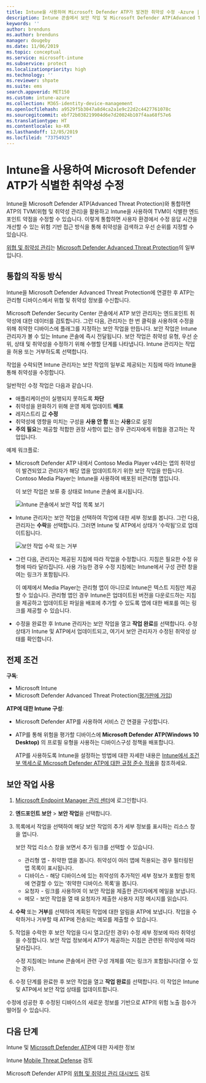 ```yaml
---
title: Intune을 사용하여 Microsoft Defender ATP가 발견한 취약성 수정 -Azure | Microsoft Docs
description: Intune 콘솔에서 보안 작업 및 Microsoft Defender ATP(Advanced Threat Protection)의 일부인 위협 및 취약성 관리를 관리하는 방법을 알아봅니다.
keywords: ''
author: brenduns
ms.author: brenduns
manager: dougeby
ms.date: 11/06/2019
ms.topic: conceptual
ms.service: microsoft-intune
ms.subservice: protect
ms.localizationpriority: high
ms.technology: ''
ms.reviewer: shpate
ms.suite: ems
search.appverid: MET150
ms.custom: intune-azure
ms.collection: M365-identity-device-management
ms.openlocfilehash: a9529f5b3047a8d4ca2a1e9c22d2c4427761078c
ms.sourcegitcommit: ebf72b038219904d6e7d20024b107f4aa68f57e6
ms.translationtype: HT
ms.contentlocale: ko-KR
ms.lasthandoff: 12/05/2019
ms.locfileid: "73754925"
---
```

# <a name="use-intune-to-remediate-vulnerabilities-identified-by-microsoft-defender-atp"></a>Intune을 사용하여 Microsoft Defender ATP가 식별한 취약성 수정

Intune을 Microsoft Defender ATP(Advanced Threat Protection)와 통합하면 ATP의 TVM(위협 및 취약성 관리)을 활용하고 Intune을 사용하여 TVM이 식별한 엔드포인트 약점을 수정할 수 있습니다. 이렇게 통합하면 사용자 환경에서 수정 응답 시간을 개선할 수 있는 위험 기반 접근 방식을 통해 취약성을 검색하고 우선 순위를 지정할 수 있습니다.

[위협 및 취약성 관리](https://docs.microsoft.com/windows/security/threat-protection/windows-defender-atp/next-gen-threat-and-vuln-mgt)는 [Microsoft Defender Advanced Threat Protection](https://docs.microsoft.com/windows/security/threat-protection/windows-defender-atp/windows-defender-advanced-threat-protection)의 일부입니다.

## <a name="how-integration-works"></a>통합의 작동 방식

Intune을 Microsoft Defender Advanced Threat Protection에 연결한 후 ATP는 관리형 디바이스에서 위협 및 취약성 정보를 수신합니다.

Microsoft Defender Security Center 콘솔에서 ATP 보안 관리자는 엔드포인트 취약성에 대한 데이터를 검토합니다. 그런 다음, 관리자는 한 번 클릭을 사용하여 수정을 위해 취약한 디바이스에 플래그를 지정하는 보안 작업을 만듭니다. 보안 작업은 Intune 관리자가 볼 수 있는 Intune 콘솔에 즉시 전달됩니다. 보안 작업은 취약성 유형, 우선 순위, 상태 및 취약성을 수정하기 위해 수행할 단계를 나타냅니다. Intune 관리자는 작업을 허용 또는 거부하도록 선택합니다.

작업을 수락되면 Intune 관리자는 보안 작업의 일부로 제공되는 지침에 따라 Intune을 통해 취약성을 수정합니다.

일반적인 수정 작업은 다음과 같습니다.

- 애플리케이션이 실행되지 못하도록 **차단**
- 취약성을 완화하기 위해 운영 체제 업데이트 **배포**
- 레지스트리 값 **수정**
- 취약성에 영향을 미치는 구성을 **사용 안 함** 또는 **사용**으로 설정
- **주의 필요**는 제공할 적합한 권장 사항이 없는 경우 관리자에게 위협을 경고하는 작업입니다.

예제 워크플로:

- Microsoft Defender ATP 내에서 Contoso Media Player v4라는 앱의 취약성이 발견되었고 관리자가 해당 앱을 업데이트하기 위한 보안 작업을 만듭니다. Contoso Media Player는 Intune을 사용하여 배포된 비관리형 앱입니다.

  이 보안 작업은 보류 중 상태로 Intune 콘솔에 표시됩니다.

  ![Intune 콘솔에서 보안 작업 목록 보기](./media/atp-manage-vulnerabilities/temp-security-tasks.png)

- Intune 관리자는 보안 작업을 선택하여 작업에 대한 세부 정보를 봅니다.  그런 다음, 관리자는 **수락**을 선택합니다. 그러면 Intune 및 ATP에서 상태가 ‘수락됨’으로 업데이트됩니다. 

  ![보안 작업 수락 또는 거부](./media/atp-manage-vulnerabilities/temp-accept-task.png)

- 그런 다음, 관리자는 제공된 지침에 따라 작업을 수정합니다. 지침은 필요한 수정 유형에 따라 달라집니다. 사용 가능한 경우 수정 지침에는 Intune에서 구성 관련 창을 여는 링크가 포함됩니다.

  이 예제에서 Media Player는 관리형 앱이 아니므로 Intune은 텍스트 지침만 제공할 수 있습니다. 관리형 앱인 경우 Intune은 업데이트된 버전을 다운로드하는 지침을 제공하고 업데이트된 파일을 배포에 추가할 수 있도록 앱에 대한 배포를 여는 링크를 제공할 수 있습니다.

- 수정을 완료한 후 Intune 관리자는 보안 작업을 열고 **작업 완료**를 선택합니다.  수정 상태가 Intune 및 ATP에서 업데이트되고, 여기서 보안 관리자가 수정된 취약성 상태를 확인합니다.

## <a name="prerequisites"></a>전제 조건  

**구독**:

- Microsoft Intune  
- Microsoft Defender Advanced Threat Protection([평가판에 가입](https://www.microsoft.com/WindowsForBusiness/windows-atp?ocid=docs-wdatp-main-abovefoldlink))

**ATP에 대한 Intune 구성**:

- Microsoft Defender ATP를 사용하여 서비스 간 연결을 구성합니다.
- ATP를 통해 위험을 평가할 디바이스에 **Microsoft Defender ATP(Windows 10 Desktop)** 의 프로필 유형을 사용하는 디바이스구성 정책을 배포합니다.

  ATP를 사용하도록 Intune을 설정하는 방법에 대한 자세한 내용은 [Intune에서 조건부 액세스로 Microsoft Defender ATP에 대한 규정 준수 적용](advanced-threat-protection.md#enable-microsoft-defender-atp-in-intune)을 참조하세요.

## <a name="work-with-security-tasks"></a>보안 작업 사용

1. [Microsoft Endpoint Manager 관리 센터](https://go.microsoft.com/fwlink/?linkid=2109431)에 로그인합니다.

2. **엔드포인트 보안** > **보안 작업**을 선택합니다.

3. 목록에서 작업을 선택하여 해당 보안 작업의 추가 세부 정보를 표시하는 리소스 창을 엽니다.

   보안 작업 리소스 창을 보면서 추가 링크를 선택할 수 있습니다.

   - 관리형 앱 - 취약한 앱을 봅니다. 취약성이 여러 앱에 적용되는 경우 필터링된 앱 목록이 표시됩니다.
   - 디바이스 - 해당 디바이스에 있는 취약성의 추가적인 세부 정보가 포함된 항목에 연결할 수 있는 ‘취약한 디바이스 목록’을 봅니다. 
   - 요청자 - 링크를 사용하여 이 보안 작업을 제출한 관리자에게 메일을 보냅니다.
   - 메모 - 보안 작업을 열 때 요청자가 제출한 사용자 지정 메시지를 읽습니다.

4. **수락** 또는 **거부**를 선택하여 계획된 작업에 대한 알림을 ATP에 보냅니다. 작업을 수락하거나 거부할 때 ATP에 전송되는 메모를 제출할 수 있습니다.

5. 작업을 수락한 후 보안 작업을 다시 열고(닫힌 경우) 수정 세부 정보에 따라 취약성을 수정합니다. 보안 작업 정보에서 ATP가 제공하는 지침은 관련된 취약성에 따라 달라집니다.

   수정 지침에는 Intune 콘솔에서 관련 구성 개체를 여는 링크가 포함됩니다(열 수 있는 경우).

6. 수정 단계를 완료한 후 보안 작업을 열고 **작업 완료**를 선택합니다.  이 작업은 Intune 및 ATP에서 보안 작업 상태를 업데이트합니다.

수정에 성공한 후 수정된 디바이스의 새로운 정보를 기반으로 ATP의 위험 노출 점수가 떨어질 수 있습니다.

## <a name="next-steps"></a>다음 단계
Intune 및 [Microsoft Defender ATP](advanced-threat-protection.md)에 대한 자세한 정보

Intune [Mobile Threat Defense](mobile-threat-defense.md) 검토

Microsoft Defender ATP의 [위협 및 취약성 관리 대시보드](https://docs.microsoft.com/windows/security/threat-protection/windows-defender-atp/tvm-dashboard-insights) 검토
